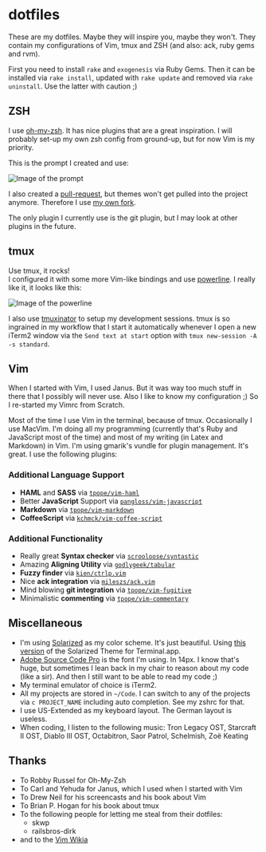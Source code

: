 # dotfiles

These are my dotfiles. Maybe they will inspire you, maybe they won't. They contain my configurations of Vim, tmux and ZSH (and also: ack, ruby gems and rvm).

First you need to install `rake` and `exogenesis` via Ruby Gems. Then it can be installed via `rake install`, updated with `rake update` and removed via `rake uninstall`. Use the latter with caution ;)

## ZSH

I use [oh-my-zsh](https://github.com/robbyrussell/oh-my-zsh). It has nice plugins that are a great inspiration. I will probably set-up my own zsh config from ground-up, but for now Vim is my priority.

This is the prompt I created and use:

![Image of the prompt](http://images.moonglum.net/zsh.jpg)

I also created a [pull-request](https://github.com/robbyrussell/oh-my-zsh/pull/1123), but themes won't get pulled into the project anymore. Therefore I use [my own fork](https://github.com/moonglum/oh-my-zsh).

The only plugin I currently use is the git plugin, but I may look at other plugins in the future.

## tmux

Use tmux, it rocks!  
I configured it with some more Vim-like bindings and use [powerline](https://github.com/Lokaltog/powerline). I really like it, it looks like this:

![Image of the powerline](http://images.moonglum.net/tmux.png)

I also use [tmuxinator](https://github.com/aziz/tmuxinator) to setup my development sessions. tmux is so ingrained in my workflow that I start it automatically whenever I open a new iTerm2 window via the `Send text at start` option with `tmux new-session -A -s standard`.

## Vim

When I started with Vim, I used Janus. But it was way too much stuff in there that I possibly will never use. Also I like to know my configuration ;) So I re-started my Vimrc from Scratch.

Most of the time I use Vim in the terminal, because of tmux. Occasionally I use MacVim. I'm doing all my programming (currently that's Ruby and JavaScript most of the time) and most of my writing (in Latex and Markdown) in Vim.
I'm using gmarik's vundle for plugin management. It's great. I use the following plugins:

### Additional Language Support

* **HAML** and **SASS** via [`tpope/vim-haml`](http://github.com/tpope/vim-haml)
* Better **JavaScript** Support via [`pangloss/vim-javascript`](http://github.com/pangloss/vim-javascript)
* **Markdown** via [`tpope/vim-markdown`](http://github.com/tpope/vim-markdown)
* **CoffeeScript** via [`kchmck/vim-coffee-script`](http://github.com/kchmck/vim-coffee-script)

### Additional Functionality

* Really great **Syntax checker** via [`scrooloose/syntastic`](http://github.com/scrooloose/syntastic)
* Amazing **Aligning Utility** via [`godlygeek/tabular`](http://github.com/godlygeek/tabular)
* **Fuzzy finder** via [`kien/ctrlp.vim`](http://github.com/kien/ctrlp.vim)
* Nice **ack integration** via [`mileszs/ack.vim`](http://github.com/mileszs/ack.vim)
* Mind blowing **git integration** via [`tpope/vim-fugitive`](http://github.com/tpope/vim-fugitive)
* Minimalistic **commenting** via [`tpope/vim-commentary`](http://github.com/tpope/vim-commentary)

## Miscellaneous

* I'm using [Solarized](http://ethanschoonover.com/solarized) as my color scheme. It's just beautiful. Using [this version](https://github.com/sorin-ionescu/solarized/blob/692b152ed669cd0435d5233515fe6d17d67fe7a7/osx-terminal.app-colors-solarized/xterm-256color/Solarized%20Dark%20xterm-256color.terminal) of the Solarized Theme for Terminal.app.
* [Adobe Source Code Pro](https://github.com/adobe/Source-Code-Pro) is the font I'm using. In 14px. I know that's huge, but sometimes I lean back in my chair to reason about my code (like a sir). And then I still want to be able to read my code ;)
* My terminal emulator of choice is iTerm2.
* All my projects are stored in `~/Code`. I can switch to any of the projects via `c PROJECT_NAME` including auto completion. See my zshrc for that.
* I use US-Extended  as my keyboard layout. The German layout is useless.
* When coding, I listen to the following music: Tron Legacy OST, Starcraft II OST, Diablo III OST, Octabitron, Saor Patrol, Schelmish, Zoë Keating

## Thanks

* To Robby Russel for Oh-My-Zsh
* To Carl and Yehuda for Janus, which I used when I started with Vim
* To Drew Neil for his screencasts and his book about Vim
* To Brian P. Hogan for his book about tmux
* To the following people for letting me steal from their dotfiles:
  * skwp
  * railsbros-dirk
* and to the [Vim Wikia](http://vim.wikia.com/wiki/Vim_Tips_Wiki) 
